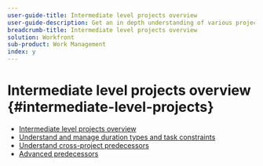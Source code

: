 ```yaml
---
user-guide-title: Intermediate level projects overview
user-guide-description: Get an in depth understanding of various project management tools in Workfront, along with some pro tips and best practices. 
breadcrumb-title: Intermediate level projects overview
solution: Workfront
sub-product: Work Management
index: y
---
```



# Intermediate level projects overview {#intermediate-level-projects}

+ [Intermediate level projects overview](overview.md)
+ [Understand and manage duration types and task constraints](https://experienceleague.adobe.com/en/docs/workfront-learn/tutorials-workfront/manage-work/intermediate-projects/understand-and-manage-duration-types-and-task-constraints)
+ [Understand cross-project predecessors](https://experienceleague.adobe.com/en/docs/workfront-learn/tutorials-workfront/manage-work/intermediate-projects/understand-cross-project-predecessors)
+ [Advanced predecessors](https://experienceleague.adobe.com/en/docs/workfront-learn/tutorials-workfront/manage-work/intermediate-projects/advanced-predecessors)

